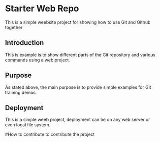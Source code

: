 # Starter Web Repo

This is a simple weebsite project for showing how to use Git and Github together
## Introduction
This is example is to show different parts of the Git repository and various commands using a web project.

## Purpose
As stated above, the main purpose is to provide simple examples for Git training demos.

## Deployment
This is a simple weeb project, deployment can be on any web server or even local file system.

#How to contribute
to contribute the project